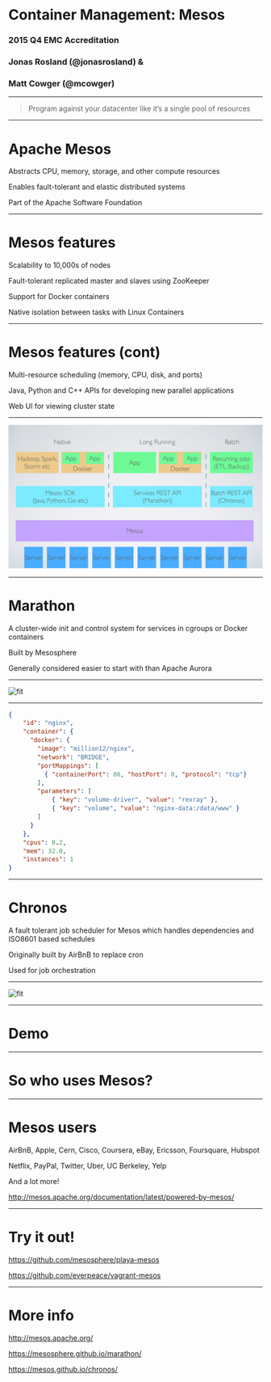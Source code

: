 # Container Management: Mesos
### 2015 Q4 EMC Accreditation
### Jonas Rosland (@jonasrosland) &
### Matt Cowger (@mcowger)

---

> Program against your datacenter like it’s a single pool of resources

---

# Apache Mesos

Abstracts CPU, memory, storage, and other compute resources

Enables fault-tolerant and elastic distributed systems

Part of the Apache Software Foundation

---

# Mesos features

Scalability to 10,000s of nodes

Fault-tolerant replicated master and slaves using ZooKeeper

Support for Docker containers

Native isolation between tasks with Linux Containers

---

# Mesos features (cont)

Multi-resource scheduling (memory, CPU, disk, and ports)

Java, Python and C++ APIs for developing new parallel applications

Web UI for viewing cluster state

---

![fit](images/mesos.png)

---

# Marathon

A cluster-wide init and control system for services in cgroups or Docker containers

Built by Mesosphere

Generally considered easier to start with than Apache Aurora

---

![fit](https://mesosphere.github.io/marathon/img/architecture.png)

---

```json
{
    "id": "nginx",
    "container": {
      "docker": {
        "image": "million12/nginx",
        "network": "BRIDGE",
        "portMappings": [
          { "containerPort": 80, "hostPort": 0, "protocol": "tcp"}
        ],
        "parameters": [
            { "key": "volume-driver", "value": "rexray" },
            { "key": "volume", "value": "nginx-data:/data/www" }
        ]
      }
    },
    "cpus": 0.2,
    "mem": 32.0,
    "instances": 1
}
```

---

# Chronos

A fault tolerant job scheduler for Mesos which handles dependencies and ISO8601 based schedules

Originally built by AirBnB to replace cron

Used for job orchestration

---

![fit](https://mesos.github.io/chronos/img/chronos_ui-1.png)

---

# Demo

---

# So who uses Mesos?

---

# Mesos users

AirBnB, Apple, Cern, Cisco, Coursera, eBay, Ericsson, Foursquare, Hubspot

Netflix, PayPal, Twitter, Uber, UC Berkeley, Yelp

And a lot more!

http://mesos.apache.org/documentation/latest/powered-by-mesos/

---

# Try it out!

https://github.com/mesosphere/playa-mesos

https://github.com/everpeace/vagrant-mesos

---

# More info

http://mesos.apache.org/

https://mesosphere.github.io/marathon/

https://mesos.github.io/chronos/
